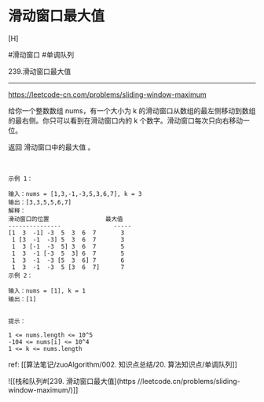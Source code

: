 # 滑动窗口最大值

[H]

#滑动窗口 
#单调队列 

239.滑动窗口最大值

---
https://leetcode-cn.com/problems/sliding-window-maximum


给你一个整数数组 nums，有一个大小为 k 的滑动窗口从数组的最左侧移动到数组的最右侧。你只可以看到在滑动窗口内的 k 个数字。滑动窗口每次只向右移动一位。

返回 滑动窗口中的最大值 。

 
```
示例 1：

输入：nums = [1,3,-1,-3,5,3,6,7], k = 3
输出：[3,3,5,5,6,7]
解释：
滑动窗口的位置                最大值
---------------               -----
[1  3  -1] -3  5  3  6  7       3
 1 [3  -1  -3] 5  3  6  7       3
 1  3 [-1  -3  5] 3  6  7       5
 1  3  -1 [-3  5  3] 6  7       5
 1  3  -1  -3 [5  3  6] 7       6
 1  3  -1  -3  5 [3  6  7]      7
示例 2：

输入：nums = [1], k = 1
输出：[1]
 

提示：

1 <= nums.length <= 10^5
-104 <= nums[i] <= 10^4
1 <= k <= nums.length
```

ref: [[算法笔记/zuoAlgorithm/002. 知识点总结/20. 算法知识点/单调队列]]

![[栈和队列#[239. 滑动窗口最大值](https //leetcode.cn/problems/sliding-window-maximum/)]]